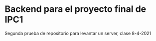 # Backend para el proyecto final de IPC1

Segunda prueba de repositorio para levantar un server, clase 8-4-2021
